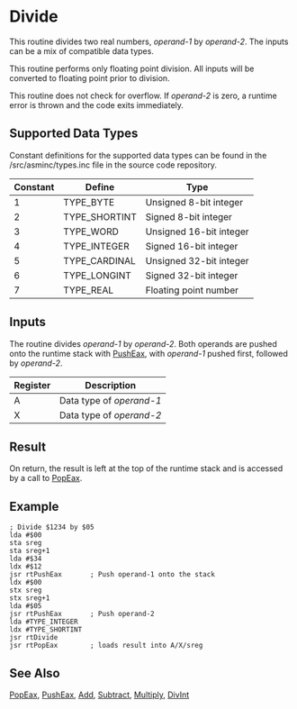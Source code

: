 # Divide

This routine divides two real numbers, *operand-1* by *operand-2*.
The inputs can be a mix of compatible data types.

This routine performs only floating point division. All inputs
will be converted to floating point prior to division.

This routine does not check for overflow. If *operand-2* is zero,
a runtime error is thrown and the code exits immediately.

## Supported Data Types

Constant definitions for the supported data types can be found in the
/src/asminc/types.inc file in the source code repository.

|Constant|Define       |Type                   |
|--------|-------------|-----------------------|
|1       |TYPE_BYTE    |Unsigned 8-bit integer |
|2       |TYPE_SHORTINT|Signed 8-bit integer   |
|3       |TYPE_WORD    |Unsigned 16-bit integer|
|4       |TYPE_INTEGER |Signed 16-bit integer  |
|5       |TYPE_CARDINAL|Unsigned 32-bit integer|
|6       |TYPE_LONGINT |Signed 32-bit integer  |
|7       |TYPE_REAL    |Floating point number  |

## Inputs

The routine divides *operand-1* by *operand-2*.
Both operands are pushed onto the runtime stack with [PushEax](/runtime/pusheax),
with *operand-1* pushed first, followed by *operand-2*.

|Register|Description             |
|--------|------------------------|
|A       |Data type of *operand-1*|
|X       |Data type of *operand-2*|

## Result

On return, the result is left at the top of the runtime stack and is accessed by
a call to [PopEax](/runtime/popeax).

## Example

```
; Divide $1234 by $05
lda #$00
sta sreg
sta sreg+1
lda #$34
ldx #$12
jsr rtPushEax       ; Push operand-1 onto the stack
ldx #$00
stx sreg
stx sreg+1
lda #$05
jsr rtPushEax       ; Push operand-2
lda #TYPE_INTEGER
ldx #TYPE_SHORTINT
jsr rtDivide
jsr rtPopEax        ; loads result into A/X/sreg
```

## See Also

[PopEax](/runtime/popeax), [PushEax](/runtime/pusheax),
[Add](/runtime/add), [Subtract](/runtime/subtract),
[Multiply](/runtime/multiply), [DivInt](/runtime/divint)
